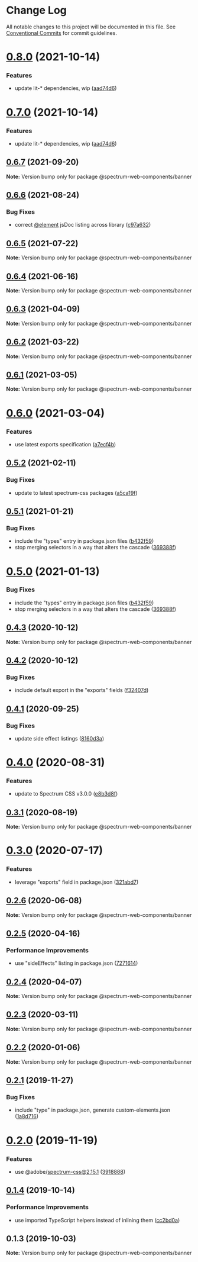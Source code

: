 # Change Log

All notable changes to this project will be documented in this file.
See [Conventional Commits](https://conventionalcommits.org) for commit guidelines.

# [0.8.0](https://github.com/adobe/spectrum-web-components/compare/@spectrum-web-components/banner@0.6.7...@spectrum-web-components/banner@0.8.0) (2021-10-14)

### Features

-   update lit-\* dependencies, wip ([aad74d6](https://github.com/adobe/spectrum-web-components/commit/aad74d6ac41d8450aee82d73aaf58ab949b72a00))

# [0.7.0](https://github.com/adobe/spectrum-web-components/compare/@spectrum-web-components/banner@0.6.7...@spectrum-web-components/banner@0.7.0) (2021-10-14)

### Features

-   update lit-\* dependencies, wip ([aad74d6](https://github.com/adobe/spectrum-web-components/commit/aad74d6ac41d8450aee82d73aaf58ab949b72a00))

## [0.6.7](https://github.com/adobe/spectrum-web-components/compare/@spectrum-web-components/banner@0.6.6...@spectrum-web-components/banner@0.6.7) (2021-09-20)

**Note:** Version bump only for package @spectrum-web-components/banner

## [0.6.6](https://github.com/adobe/spectrum-web-components/compare/@spectrum-web-components/banner@0.6.5...@spectrum-web-components/banner@0.6.6) (2021-08-24)

### Bug Fixes

-   correct [@element](https://github.com/element) jsDoc listing across library ([c97a632](https://github.com/adobe/spectrum-web-components/commit/c97a6320c16a2b3053637e22bca0d56ce0cd5ae5))

## [0.6.5](https://github.com/adobe/spectrum-web-components/compare/@spectrum-web-components/banner@0.6.4...@spectrum-web-components/banner@0.6.5) (2021-07-22)

**Note:** Version bump only for package @spectrum-web-components/banner

## [0.6.4](https://github.com/adobe/spectrum-web-components/compare/@spectrum-web-components/banner@0.6.3...@spectrum-web-components/banner@0.6.4) (2021-06-16)

**Note:** Version bump only for package @spectrum-web-components/banner

## [0.6.3](https://github.com/adobe/spectrum-web-components/compare/@spectrum-web-components/banner@0.6.2...@spectrum-web-components/banner@0.6.3) (2021-04-09)

**Note:** Version bump only for package @spectrum-web-components/banner

## [0.6.2](https://github.com/adobe/spectrum-web-components/compare/@spectrum-web-components/banner@0.6.1...@spectrum-web-components/banner@0.6.2) (2021-03-22)

**Note:** Version bump only for package @spectrum-web-components/banner

## [0.6.1](https://github.com/adobe/spectrum-web-components/compare/@spectrum-web-components/banner@0.6.0...@spectrum-web-components/banner@0.6.1) (2021-03-05)

**Note:** Version bump only for package @spectrum-web-components/banner

# [0.6.0](https://github.com/adobe/spectrum-web-components/compare/@spectrum-web-components/banner@0.5.2...@spectrum-web-components/banner@0.6.0) (2021-03-04)

### Features

-   use latest exports specification ([a7ecf4b](https://github.com/adobe/spectrum-web-components/commit/a7ecf4b6da7996f36a8a89f62cc2384709497008))

## [0.5.2](https://github.com/adobe/spectrum-web-components/compare/@spectrum-web-components/banner@0.5.1...@spectrum-web-components/banner@0.5.2) (2021-02-11)

### Bug Fixes

-   update to latest spectrum-css packages ([a5ca19f](https://github.com/adobe/spectrum-web-components/commit/a5ca19f67d5b3f0951667c4441d4d977bf1e0937))

## [0.5.1](https://github.com/adobe/spectrum-web-components/compare/@spectrum-web-components/banner@0.4.3...@spectrum-web-components/banner@0.5.1) (2021-01-21)

### Bug Fixes

-   include the "types" entry in package.json files ([b432f59](https://github.com/adobe/spectrum-web-components/commit/b432f5982b3b79f80af12f6d0312cbe2285e608b))
-   stop merging selectors in a way that alters the cascade ([369388f](https://github.com/adobe/spectrum-web-components/commit/369388f8cc147543891087991c569f849ddb9b38))

# [0.5.0](https://github.com/adobe/spectrum-web-components/compare/@spectrum-web-components/banner@0.4.3...@spectrum-web-components/banner@0.5.0) (2021-01-13)

### Bug Fixes

-   include the "types" entry in package.json files ([b432f59](https://github.com/adobe/spectrum-web-components/commit/b432f5982b3b79f80af12f6d0312cbe2285e608b))
-   stop merging selectors in a way that alters the cascade ([369388f](https://github.com/adobe/spectrum-web-components/commit/369388f8cc147543891087991c569f849ddb9b38))

## [0.4.3](https://github.com/adobe/spectrum-web-components/compare/@spectrum-web-components/banner@0.4.2...@spectrum-web-components/banner@0.4.3) (2020-10-12)

**Note:** Version bump only for package @spectrum-web-components/banner

## [0.4.2](https://github.com/adobe/spectrum-web-components/compare/@spectrum-web-components/banner@0.4.1...@spectrum-web-components/banner@0.4.2) (2020-10-12)

### Bug Fixes

-   include default export in the "exports" fields ([f32407d](https://github.com/adobe/spectrum-web-components/commit/f32407d7bbfd18e72c35b6f27740549e79957858))

## [0.4.1](https://github.com/adobe/spectrum-web-components/compare/@spectrum-web-components/banner@0.4.0...@spectrum-web-components/banner@0.4.1) (2020-09-25)

### Bug Fixes

-   update side effect listings ([8160d3a](https://github.com/adobe/spectrum-web-components/commit/8160d3ab2c4f5ea11ac40897a5cf1fdaa357f4a8))

# [0.4.0](https://github.com/adobe/spectrum-web-components/compare/@spectrum-web-components/banner@0.3.1...@spectrum-web-components/banner@0.4.0) (2020-08-31)

### Features

-   update to Spectrum CSS v3.0.0 ([e8b3d8f](https://github.com/adobe/spectrum-web-components/commit/e8b3d8f75c77c04b4d7af126b91b0f6ad2a40742))

## [0.3.1](https://github.com/adobe/spectrum-web-components/compare/@spectrum-web-components/banner@0.3.0...@spectrum-web-components/banner@0.3.1) (2020-08-19)

**Note:** Version bump only for package @spectrum-web-components/banner

# [0.3.0](https://github.com/adobe/spectrum-web-components/compare/@spectrum-web-components/banner@0.2.6...@spectrum-web-components/banner@0.3.0) (2020-07-17)

### Features

-   leverage "exports" field in package.json ([321abd7](https://github.com/adobe/spectrum-web-components/commit/321abd7b7e78ccd9157cff75a1fa3dbd06e81f79))

## [0.2.6](https://github.com/adobe/spectrum-web-components/compare/@spectrum-web-components/banner@0.2.5...@spectrum-web-components/banner@0.2.6) (2020-06-08)

**Note:** Version bump only for package @spectrum-web-components/banner

## [0.2.5](https://github.com/adobe/spectrum-web-components/compare/@spectrum-web-components/banner@0.2.4...@spectrum-web-components/banner@0.2.5) (2020-04-16)

### Performance Improvements

-   use "sideEffects" listing in package.json ([7271614](https://github.com/adobe/spectrum-web-components/commit/7271614c0ca3ccf3566583bb59467eb15a6199cd))

## [0.2.4](https://github.com/adobe/spectrum-web-components/compare/@spectrum-web-components/banner@0.2.3...@spectrum-web-components/banner@0.2.4) (2020-04-07)

**Note:** Version bump only for package @spectrum-web-components/banner

## [0.2.3](https://github.com/adobe/spectrum-web-components/compare/@spectrum-web-components/banner@0.2.2...@spectrum-web-components/banner@0.2.3) (2020-03-11)

**Note:** Version bump only for package @spectrum-web-components/banner

## [0.2.2](https://github.com/adobe/spectrum-web-components/compare/@spectrum-web-components/banner@0.2.1...@spectrum-web-components/banner@0.2.2) (2020-01-06)

**Note:** Version bump only for package @spectrum-web-components/banner

## [0.2.1](https://github.com/adobe/spectrum-web-components/compare/@spectrum-web-components/banner@0.2.0...@spectrum-web-components/banner@0.2.1) (2019-11-27)

### Bug Fixes

-   include "type" in package.json, generate custom-elements.json ([1a8d716](https://github.com/adobe/spectrum-web-components/commit/1a8d716))

# [0.2.0](https://github.com/adobe/spectrum-web-components/compare/@spectrum-web-components/banner@0.1.4...@spectrum-web-components/banner@0.2.0) (2019-11-19)

### Features

-   use @adobe/spectrum-css@2.15.1 ([3918888](https://github.com/adobe/spectrum-web-components/commit/3918888))

## [0.1.4](https://github.com/adobe/spectrum-web-components/compare/@spectrum-web-components/banner@0.1.3...@spectrum-web-components/banner@0.1.4) (2019-10-14)

### Performance Improvements

-   use imported TypeScript helpers instead of inlining them ([cc2bd0a](https://github.com/adobe/spectrum-web-components/commit/cc2bd0a))

## 0.1.3 (2019-10-03)

**Note:** Version bump only for package @spectrum-web-components/banner
